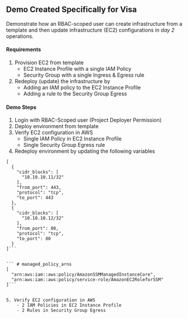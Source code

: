 ## Demo Created Specifically for Visa
Demonstrate how an RBAC-scoped user can create infrastructure from a template and then update infrastructure (EC2) configurations in *day 2* operations.

#### Requirements
1. Provision EC2 from template
    - EC2 Instance Profile with a single IAM Policy
    - Security Group with a single Ingress & Egress rule
2. Redeploy (update) the infrastructure by
    - Adding an IAM policy to the EC2 Instance Profile
    - Adding a rule to the Security Group Egress


#### Demo Steps
1. Login with RBAC-Scoped user (Project Deployer Permission)
2. Deploy environment from template
3. Verify EC2 configuration in AWS
    - Single IAM Policy in EC2 Instance Profile
    - Single Security Group Egress rule
4. Redeploy environment by updating the following variables


``` # egress_rules
[
  {
    "cidr_blocks": [
      "10.10.10.11/32"
    ],
    "from_port": 443,
    "protocol": "tcp",
    "to_port": 443
  },
  {
    "cidr_blocks": [
      "10.10.10.12/32"
    ],
    "from_port": 80,
    "protocol": "tcp",
    "to_port": 80
  }
]```


``` # managed_policy_arns
[
  "arn:aws:iam::aws:policy/AmazonSSMManagedInstanceCore",
  "arn:aws:iam::aws:policy/service-role/AmazonEC2RoleforSSM"
]```


5. Verify EC2 configuration in AWS
    - 2 IAM Policies in EC2 Instance Profile
    - 2 Rules in Security Group Egress